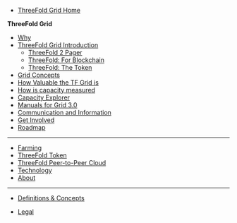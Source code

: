 - [ThreeFold Grid Home](@grid_home)

**ThreeFold Grid**

- [Why](@grid_why)
- [ThreeFold Grid Introduction](@grid_intro)
  - [ThreeFold 2 Pager](https://threefold.docsend.com/view/cp7cn5m8vzhr7g49)
  - [ThreeFold: For Blockchain](https://threefold.docsend.com/view/zvy8ub83icrzqhnp)
  - [ThreeFold: The Token](https://threefold.docsend.com/view/p4skb74nsd9xemqb)
- [Grid Concepts](@grid_concepts)
- [How Valuable the TF Grid is](@grid_valuation)
- [How is capacity measured](@cloudunits)
- [Capacity Explorer](@tfgrid_explorer)
- [Manuals for Grid 3.0](@manual3_home)
- [Communication and Information](@communication)
- [Get Involved](@how_to_help)
- [Roadmap](@roadmap)
------------
- [Farming](@farming_intro)
- [ThreeFold Token](@tokens_home)
- [ThreeFold Peer-to-Peer Cloud](@cloud_home)
- [Technology](@technology)
- [About](@about)
------------
- [Definitions & Concepts](@definitions_concepts)
- [Legal](!@legal:legal_home)




  <!-- - [Web 4.0](@web4)
  - [Why we do what we do](@why_intro)
  - [Why a new P2P cloud](@why_grid_link) -->